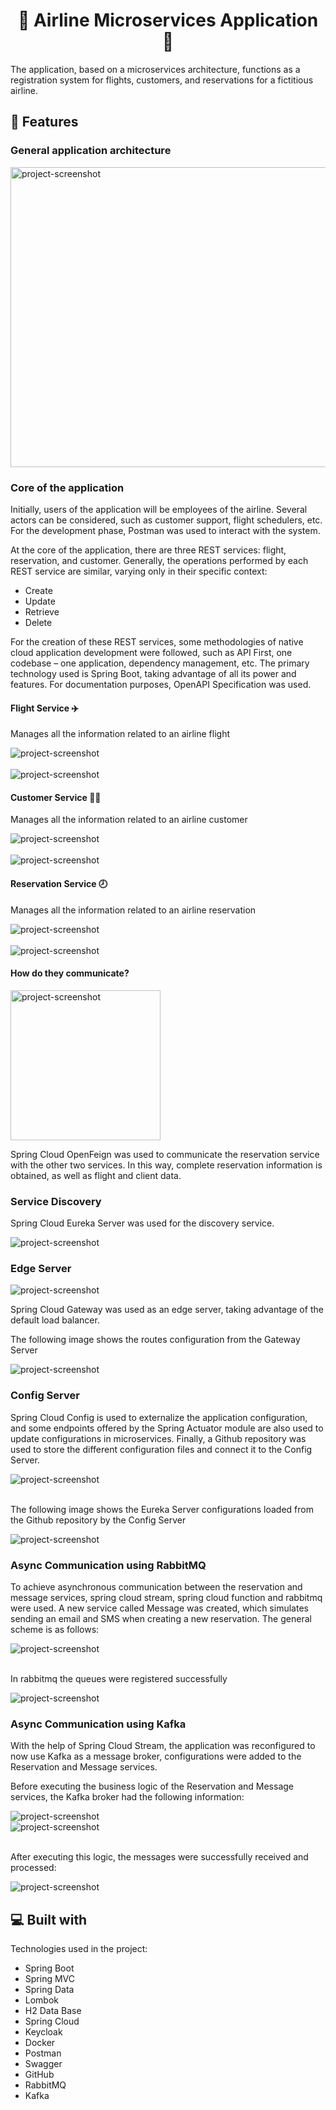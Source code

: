 <h1 align="center" id="title">🛬 Airline Microservices Application 🛫</h1>

<p id="description">The application, based on a microservices architecture, functions as a registration system for flights, customers, and reservations for a fictitious airline.</p>

<h2>🧐 Features</h2>
<h3>General application architecture</h3>
<div><img src="https://github.com/user-attachments/assets/9f5ef269-eb7f-4c0a-a160-0d63c27917f5" alt="project-screenshot" width="600" height="480"></div>
<h3>Core of the application</h3>
<p>
  Initially, users of the application will be employees of the airline. Several actors can be considered, such as customer support, flight schedulers, etc. For the development phase, Postman was used to interact with the system.

At the core of the application, there are three REST services: flight, reservation, and customer. Generally, the operations performed by each REST service are similar, varying only in their specific context:

* Create
* Update
* Retrieve
* Delete
  
For the creation of these REST services, some methodologies of native cloud application development were followed, such as API First, one codebase – one application, dependency management, etc. The primary technology used is Spring Boot, taking advantage of all its power and features. For documentation purposes, OpenAPI Specification was used.
</p>
<h4>Flight Service ✈️</h4>
<p>Manages all the information related to an airline flight</p>
<div><img src="https://github.com/user-attachments/assets/2d32f3c6-16ba-473f-a7cf-f06ead869644" alt="project-screenshot"></div>
<br/>
<div><img src="https://github.com/user-attachments/assets/3c364999-9d3d-4d67-a745-c32e7785c545" alt="project-screenshot"></div>
<h4>Customer Service 🧑‍💼</h4>
<p>Manages all the information related to an airline customer</p>
<div><img src="https://github.com/user-attachments/assets/ccf36bd2-c3a7-4c3d-b201-8efdfae18eb6" alt="project-screenshot"></div>
<br/>
<div><img src="https://github.com/user-attachments/assets/13cb1b5a-8e2d-4e98-9fc8-84386a75b881" alt="project-screenshot"></div>
<h4>Reservation Service 🕗</h4>
<p>Manages all the information related to an airline reservation</p>
<div><img src="https://github.com/user-attachments/assets/631480e6-e426-4873-93d1-e2a26e3d0e45" alt="project-screenshot"></div>
<br/>
<div><img src="https://github.com/user-attachments/assets/a9a0fedf-9876-48d0-8246-adeea37a2d9c" alt="project-screenshot"></div>
<h4>How do they communicate?</h4>
<div><img src="https://github.com/user-attachments/assets/fa079621-6475-41d9-9d17-7cf701753b96" alt="project-screenshot" width="240" height="240"></div>
<p>Spring Cloud OpenFeign was used to communicate the reservation service with the other two services. In this way, complete reservation information is obtained, as well as flight and client data.</p>
<h3>Service Discovery</h3>
<p>Spring Cloud Eureka Server was used for the discovery service.</p>
<div><img src="https://github.com/user-attachments/assets/6f25aee4-2338-4748-b85e-2034888e5e0c" alt="project-screenshot"></div>
<h3>Edge Server</h3>
<div><img src="https://github.com/user-attachments/assets/50a659a2-563f-4708-b324-249d83ef16ac" alt="project-screenshot"></div>
<p>Spring Cloud Gateway was used as an edge server, taking advantage of the default load balancer.</p>
<p>The following image shows the routes configuration from the Gateway Server</p>
<div><img src="https://github.com/user-attachments/assets/6331f865-f821-4ac8-ab00-f14b01b6f3fa" alt="project-screenshot"></div>
<h3>Config Server</h3>
<p>Spring Cloud Config is used to externalize the application configuration, and some endpoints offered by the Spring Actuator module are also used to update configurations in microservices. Finally, a Github repository was used to store the different configuration files and connect it to the Config Server.</p>
<div><img src="https://github.com/user-attachments/assets/ea2ad2aa-ff96-4f0d-8880-ce8c46216cb1" alt="project-screenshot"></div>
<br/>
<p>The following image shows the Eureka Server configurations loaded from the Github repository by the Config Server</p>
<div><img src="https://github.com/user-attachments/assets/9f0f297b-f7a0-499a-80a5-458fdb2d1f11" alt="project-screenshot"></div>
<h3>Async Communication using RabbitMQ</h3>
<p>To achieve asynchronous communication between the reservation and message services, spring cloud stream, spring cloud function and rabbitmq were used. A new service called Message was created, which simulates sending an email and SMS when creating a new reservation. The general scheme is as follows:</p>
<div><img src="https://github.com/user-attachments/assets/adbd71d2-0659-4782-a66d-60a6f9b25357" alt="project-screenshot"></div>
<br/>
<p>In rabbitmq the queues were registered successfully</p>
<div><img src="https://github.com/user-attachments/assets/08f91896-c4a3-4040-8bec-33ba8a7cf079" alt="project-screenshot"></div>
<h3>Async Communication using Kafka</h3>
<p>With the help of Spring Cloud Stream, the application was reconfigured to now use Kafka as a message broker, configurations were added to the Reservation and Message services.</p>
<p>Before executing the business logic of the Reservation and Message services, the Kafka broker had the following information:</p>
<div><img src="https://github.com/user-attachments/assets/92b7357b-ee53-4e71-8e19-ca8e93fba105" alt="project-screenshot"></div>
<div><img src="https://github.com/user-attachments/assets/3a865759-c09e-4045-8517-f768fa9c61aa" alt="project-screenshot"></div>
<br/>
<p>After executing this logic, the messages were successfully received and processed:</p>
<div><img src="https://github.com/user-attachments/assets/7b97b464-577f-4048-bccd-1420761212e9" alt="project-screenshot"></div>

<h2>💻 Built with</h2>

Technologies used in the project:

*   Spring Boot
*   Spring MVC
*   Spring Data
*   Lombok
*   H2 Data Base
*   Spring Cloud
*   Keycloak
*   Docker
*   Postman
*   Swagger
*   GitHub
*   RabbitMQ
*   Kafka
